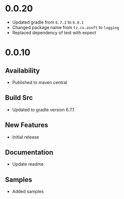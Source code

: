 # 0.0.20

- Updated gradle from `6.7.1` to `6.8.1`
- Changed package name from `tz.co.asoft` to `logging`
- Replaced dependency of test with expect

# 0.0.10

## Availability

- Published to maven central

## Build Src

- Updated to gradle version 6.7.1

## New Features

- Initial release

## Documentation

- Update readme

## Samples

- Added samples
